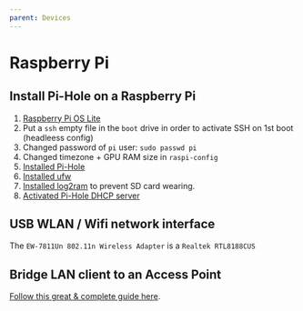 ```yaml
---
parent: Devices
---
```


# Raspberry Pi

## Install Pi-Hole on a Raspberry Pi

1. [Raspberry Pi OS Lite](https://www.raspberrypi.org/downloads/raspbian/)
1. Put a `ssh` empty file in the `boot` drive in order to activate SSH on 1st boot (headleess config)
1. Changed password of `pi` user: `sudo passwd pi`
1. Changed timezone + GPU RAM size in `raspi-config`
1. [Installed Pi-Hole](https://github.com/pi-hole/pi-hole/#method-2-manually-download-the-installer-and-run)
1. [Installed ufw](https://www.raspberrypi.org/documentation/configuration/security.md)
1. [Installed log2ram](https://github.com/azlux/log2ram) to prevent SD card wearing.
1. [Activated Pi-Hole DHCP server](https://discourse.pi-hole.net/t/how-do-i-use-pi-holes-built-in-dhcp-server-and-why-would-i-want-to/3026)

## USB WLAN / Wifi network interface

 The `EW-7811Un 802.11n Wireless Adapter` is a `Realtek RTL8188CUS`

## Bridge LAN client to an Access Point

[Follow this great & complete guide here](https://www.nerd-quickies.net/2019/08/20/setup-lan-wlan-bridge-with-openwrt-luci/).
